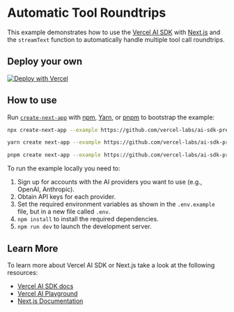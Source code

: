 # Automatic Tool Roundtrips

This example demonstrates how to use the [Vercel AI SDK](https://sdk.vercel.ai/docs) with [Next.js](https://nextjs.org/) and the `streamText` function to automatically handle multiple tool call roundtrips.

## Deploy your own

[![Deploy with Vercel](https://vercel.com/button)](https://vercel.com/new/clone?repository-url=https%3A%2F%2Fgithub.com%2Fvercel-labs%2Fai-sdk-preview-roundtrips&env=OPENAI_API_KEY&envDescription=API%20keys%20needed%20for%20application&envLink=platform.openai.com)

## How to use

Run [`create-next-app`](https://github.com/vercel/next.js/tree/canary/packages/create-next-app) with [npm](https://docs.npmjs.com/cli/init), [Yarn](https://yarnpkg.com/lang/en/docs/cli/create/), or [pnpm](https://pnpm.io) to bootstrap the example:

```bash
npx create-next-app --example https://github.com/vercel-labs/ai-sdk-preview-roundtrips ai-sdk-preview-roundtrips-example
```

```bash
yarn create next-app --example https://github.com/vercel-labs/ai-sdk-preview-roundtrips ai-sdk-preview-roundtrips-example
```

```bash
pnpm create next-app --example https://github.com/vercel-labs/ai-sdk-preview-roundtrips ai-sdk-preview-roundtrips-example
```

To run the example locally you need to:

1. Sign up for accounts with the AI providers you want to use (e.g., OpenAI, Anthropic).
2. Obtain API keys for each provider.
3. Set the required environment variables as shown in the `.env.example` file, but in a new file called `.env`.
4. `npm install` to install the required dependencies.
5. `npm run dev` to launch the development server.


## Learn More

To learn more about Vercel AI SDK or Next.js take a look at the following resources:

- [Vercel AI SDK docs](https://sdk.vercel.ai/docs)
- [Vercel AI Playground](https://play.vercel.ai)
- [Next.js Documentation](https://nextjs.org/docs)
